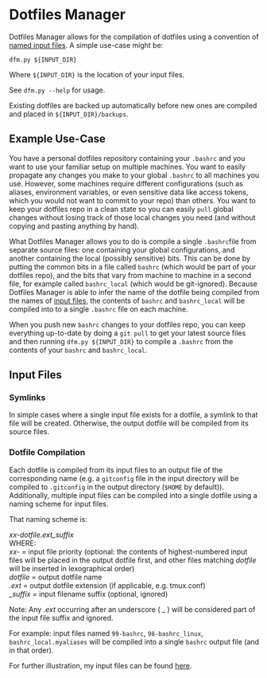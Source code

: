 # Dotfiles Manager
Dotfiles Manager allows for the compilation of dotfiles using a convention of [named input files](#input-files). A simple use-case might be:

`dfm.py ${INPUT_DIR}`

Where `${INPUT_DIR}` is the location of your input files.

See `dfm.py --help` for usage.

Existing dotfiles are backed up automatically before new ones are compiled and placed in `${INPUT_DIR}/backups`.

## Example Use-Case
You have a personal dotfiles repository containing your `.bashrc` and you want to use your familiar setup on multiple machines. You want to easily propagate any changes you make to your global `.bashrc` to all machines you use. However, some machines require different configurations (such as aliases, environment variables, or even sensitive data like access tokens, which you would not want to commit to your repo) than others. You want to keep your dotfiles repo in a clean state so you can easily `pull` global changes without losing track of those local changes you need (and without copying and pasting anything by hand). 

What Dotfiles Manager allows you to do is compile a single `.bashrc`file from separate source files: one containing your global configurations, and another containing the local (possibly sensitive) bits. This can be done by putting the common bits in a file called `bashrc` (which would be part of your dotfiles repo), and the bits that vary from machine to machine in a second file, for example called `bashrc_local` (which would be git-ignored). Because Dotfiles Manager is able to infer the name of the dotfile being compiled from the names of [input files](#input-files), the contents of `bashrc` and `bashrc_local` will be compiled into to a single `.bashrc` file on each machine.

When you push new `bashrc` changes to your dotfiles repo, you can keep everything up-to-date by doing a `git pull` to get your latest source files and then running `dfm.py ${INPUT_DIR}` to compile a `.bashrc` from the contents of your `bashrc` and `bashrc_local`.

## Input Files
### Symlinks
In simple cases where a single input file exists for a dotfile, a symlink to that file will be created. Otherwise, the output dotfile will be compiled from its source files.

### Dotfile Compilation
Each dotfile is compiled from its input files to an output file of the corresponding name (e.g. a `gitconfig` file in the input directory  will be compiled to `.gitconfig` in the output directory (`$HOME` by   default)). Additionally, multiple input files can be compiled into a single dotfile using a naming scheme for input files.

That naming scheme is:

*xx-dotfile.ext_suffix*  
WHERE:  
*xx-* = input file priority (optional: the contents of highest-numbered input files will be placed in the output dotfile first, and other files matching *dotfile* will be inserted in lexographical order)  
*dotfile* = output dotfile name  
*.ext* = output dotfile extension (if applicable, e.g. tmux.conf)  
*_suffix* = input filename suffix (optional, ignored) 

Note: Any *.ext* occurring after an underscore ( _ ) will be considered part of the input file suffix and ignored.

For example: input files named `99-bashrc`, `98-bashrc_linux`, `bashrc_local.myaliases` will be compiled into a single `bashrc` output file (and in that order).

For further illustration, my input files can be found [here](https://github.com/rucker/dotfiles/tree/master/src).
